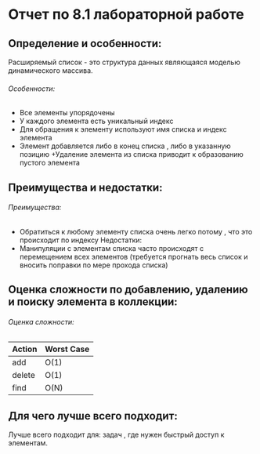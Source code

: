 # Отчет по 8.1 лабораторной работе 
## Определение и особенности:
Расширяемый список - это структура данных являющаяся моделью динамического массива. 
######  Особенности: 
* Все элементы упорядочены 
* У каждого элемента есть уникальный индекс 
* Для обращения к элементу используют имя списка и индекс элемента 
* Элемент добавляется либо в конец списка , либо в указанную позицию +Удаление элемента из списка приводит к образованию пустого элемента

## Преимущества и недостатки:
######  Преимущества: 
* Обратиться к любому элементу списка очень легко потому , что это происходит по индексу 
Недостатки: 
* Манипуляции с элементам списка часто происходят с перемещением всех элементов (требуется прогнать весь список и вносить поправки по мере прохода списка)

## Оценка сложности по добавлению, удалению и поиску элемента в коллекции:
###### Оценка сложности: 
| Action | Worst Case |
| ------ | ---------- |
| add    | O(1)       |
| delete | O(1)       |
| find   | O(N)       |
## Для чего лучше всего подходит:
Лучше всего подходит для: задач , где нужен быстрый доступ к элементам.